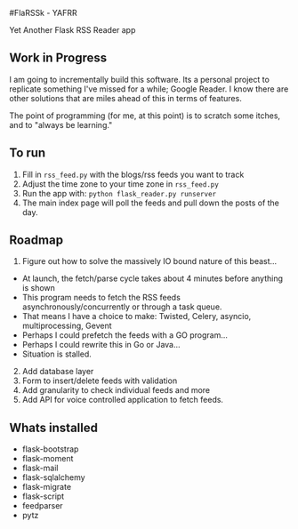 #FlaRSSk - YAFRR

Yet Another Flask RSS Reader app

## Work in Progress

I am going to incrementally build this software. Its a personal project to replicate something I've missed for a while; 
Google Reader. I know there are other solutions that are miles ahead of this in terms of features.
 
The point of programming (for me, at this point) is to scratch some itches, and to "always be learning." 

## To run

1. Fill in `rss_feed.py` with the blogs/rss feeds you want to track
2. Adjust the time zone to your time zone in `rss_feed.py`
3. Run the app with: `python flask_reader.py runserver`
4. The main index page will poll the feeds and pull down the posts of the day. 

## Roadmap
1. Figure out how to solve the massively IO bound nature of this beast...
- At launch, the fetch/parse cycle takes about 4 minutes before anything is shown
- This program needs to fetch the RSS feeds asynchronously/concurrently or through a task queue. 
- That means I have a choice to make: Twisted, Celery, asyncio, multiprocessing, Gevent
- Perhaps I could prefetch the feeds with a GO program...
- Perhaps I could rewrite this in Go or Java... 
- Situation is stalled.

2. Add database layer
3. Form to insert/delete feeds with validation
4. Add granularity to check individual feeds and more
5. Add API for voice controlled application to fetch feeds.

## Whats installed

* flask-bootstrap
* flask-moment
* flask-mail
* flask-sqlalchemy
* flask-migrate
* flask-script
* feedparser
* pytz



